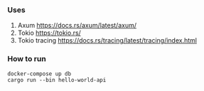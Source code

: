 ### Uses 

1. Axum https://docs.rs/axum/latest/axum/
2. Tokio https://tokio.rs/
3. Tokio tracing https://docs.rs/tracing/latest/tracing/index.html


### How to run



```
docker-compose up db
cargo run --bin hello-world-api
```